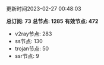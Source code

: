 更新时间2023-02-27 00:48:03

**总订阅: 73**
**总节点: 1285**
**有效节点: 472**
- v2ray节点: 283
- ss节点: 130
- trojan节点: 50
- ssr节点: 9
